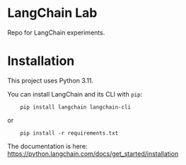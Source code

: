 # LangChain Lab
Repo for LangChain experiments.


# Installation

This project uses Python 3.11.

You can install LangChain and its CLI with `pip`:

```
    pip install langchain langchain-cli
```

or 

```
    pip install -r requirements.txt
```

The documentation is here: https://python.langchain.com/docs/get_started/installation